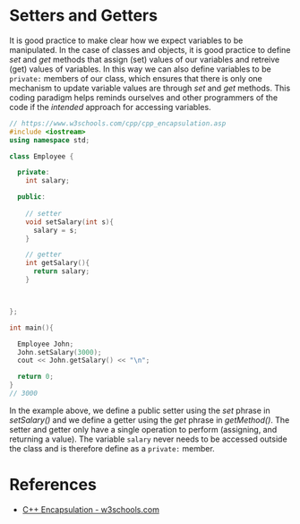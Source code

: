 # Setters and Getters
It is good practice to make clear how we expect variables to be manipulated. In the case of classes and objects, it is good practice to define _set_ and _get_ methods that assign (set) values of our variables and retreive (get) values of variables. In this way we can also define variables to be `private:` members of our class, which ensures that there is only one mechanism to update variable values are through _set_ and _get_ methods. This coding paradigm helps reminds ourselves and other programmers of the code if the _intended_ approach for accessing variables.

```c++
// https://www.w3schools.com/cpp/cpp_encapsulation.asp
#include <iostream>
using namespace std;

class Employee {

  private:
    int salary;

  public:
  
    // setter
    void setSalary(int s){
      salary = s;
    }

    // getter
    int getSalary(){
      return salary;
    }



};

int main(){  

  Employee John;
  John.setSalary(3000);
  cout << John.getSalary() << "\n";

  return 0;
}
// 3000
```
In the example above, we define a public setter using the _set_ phrase in _setSalary()_ and we define a getter using the _get_ phrase in _getMethod()_. The setter and getter only have a single operation to perform (assigning, and returning a value). The variable `salary` never needs to be accessed outside the class and is therefore define as a `private:` member.

# References
- [C++ Encapsulation - w3schools.com](https://www.w3schools.com/cpp/cpp_encapsulation.asp)

